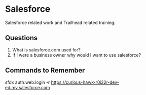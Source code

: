 # Salesforce

Salesforce related work and Trailhead related training.  

## Questions

1. What is salesforce.com used for?
2. If I were a business owner why would I want to use salesforce?


## Commands to Remember  

sfdx auth:web:login -r https://curious-hawk-r0i32r-dev-ed.my.salesforce.com  

